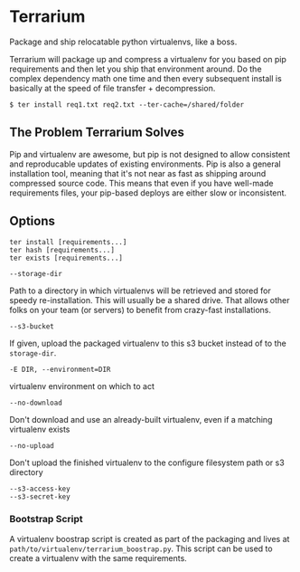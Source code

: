 # Terrarium

Package and ship relocatable python virtualenvs, like a boss.

Terrarium will package up 
and compress a virtualenv for you 
based on pip requirements 
and then let you ship that environment around. 
Do the complex dependency math one time 
and then every subsequent install is basically 
at the speed of file transfer + decompression.

	$ ter install req1.txt req2.txt --ter-cache=/shared/folder

## The Problem Terrarium Solves

Pip and virtualenv are awesome, 
but pip is not designed
to allow consistent and reproducable updates of existing environments.
Pip is also a general installation tool,
meaning that it's not near as fast
as shipping around compressed source code.
This means that even if you have well-made requirements files,
your pip-based deploys are either slow or inconsistent.

## Options

	ter install [requirements...]
	ter hash [requirements...]
	ter exists [requirements...]

	--storage-dir

Path to a directory in which virtualenvs will be retrieved and stored for
speedy re-installation. This will usually be a shared drive. That allows other
folks on your team (or servers) to benefit from crazy-fast installations. 

	--s3-bucket

If given, upload the packaged virtualenv to this s3 bucket instead of to the
`storage-dir`.

	-E DIR, --environment=DIR

virtualenv environment on which to act

	--no-download

Don't download and use an already-built virtualenv, even if a matching
virtualenv exists

	--no-upload

Don't upload the finished virtualenv to the configure filesystem path or s3
directory

	--s3-access-key
	--s3-secret-key


### Bootstrap Script

A virtualenv boostrap script is created as part of the packaging and lives at
`path/to/virtualenv/terrarium_boostrap.py`. This script can be used to create a
virtualenv with the same requirements.

